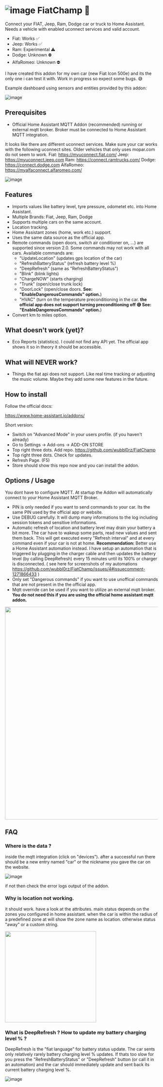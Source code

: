 # ![image](https://user-images.githubusercontent.com/30373916/190129327-ca33228f-9864-418a-a65c-8be4de9592bc.png)  FiatChamp 🚗 

Connect your FIAT, Jeep, Ram, Dodge car or truck to Home Assistant. Needs a vehicle with enabled uconnect services and valid account.

- Fiat: Works ✅
- Jeep: Works ✅
- Ram: Experimental ⚠️ 
- Dodge: Unknown ⛔
- AlfaRomeo: Unknown ⛔

I have created this addon for my own car (new Fiat Icon 500e) and its the only one i can test it with. 
Work in progress so expect some bugs. 😅

Example dashboard using sensors and entities provided by this addon:

![image](https://user-images.githubusercontent.com/30373916/190108698-6df2a4de-776d-45e2-8f27-1c5521f79476.png)

## Prerequisites

- Official Home Assistant MQTT Addon (recommended) running or external mqtt broker. Broker must be connected to Home Assistant MQTT integration.

It looks like there are different uconnect services. Make sure your car works with the following uconnect sites. Older vehicles that only uses mopar.com do not seem to work.
Fiat: https://myuconnect.fiat.com/
Jeep: https://myuconnect.jeep.com
Ram: https://connect.ramtrucks.com/
Dodge: https://connect.dodge.com
AlfaRomeo: https://myalfaconnect.alfaromeo.com/ 

![image](https://user-images.githubusercontent.com/30373916/196045271-44287d3f-93ba-49c0-a72f-0bc92042efbb.png)

## Features

- Imports values like battery level, tyre pressure, odometet etc. into Home Assistant.
- Multiple Brands: Fiat, Jeep, Ram, Dodge
- Supports multiple cars on the same account. 
- Location tracking.
- Home Assistant zones (home, work etc.) support.
- Uses the same data source as the official app.
- Remote commands (open doors, switch air conditioner on, ...) are supported since version 2.0. Some commands may not work with all cars. Available commands are:
  - "UpdateLocation" (updates gps location of the car) 
  - "RefreshBatteryStatus" (refresh battery level %)
  - "DeepRefresh" (same as "RefreshBatteryStatus")
  - "Blink" (blink lights)
  - "ChargeNOW" (starts charging)
  - "Trunk" (open/close trunk lock)
  - "DoorLock" (open/close doors. __See: "EnableDangerousCommands" option.__)
  - "HVAC" (turn on the temperature preconditioning in the car. __the official app does not support turning preconditioning off 😅  See: "EnableDangerousCommands" option.__)
- Convert km to miles option.

## What doesn't work (yet)?

- Eco Reports (statistics). I could not find any API yet. The official app shows it so in theory it should be accessible.

## What will NEVER work?

- Things the fiat api does not support. Like real time tracking or adjusting the music volume. Maybe they add some new features in the future. 

## How to install

Follow the official docs:

https://www.home-assistant.io/addons/ 

Short version:

- Switch on "Advanced Mode" in your users profile. (if you haven't already)
- Go to Settings -> Add-ons -> ADD-ON STORE
- Top right three dots. Add repo. https://github.com/wubbl0rz/FiatChamp 
- Top right three dots. Check for updates.
- Refresh Page. (F5)
- Store should show this repo now and you can install the addon.

## Options / Usage

You dont have to configure MQTT. At startup the Addon will automatically connect to your Home Assistant MQTT Broker.

- PIN is only needed if you want to send commands to your car. Its the same PIN used by the official app or website.
- Use DEBUG carefully. It will dump many informations to the log including session tokens and sensitive informations.
- Automatic refresh of location and battery level may drain your battery a bit more. The car have to wakeup some parts, read new values and sent them back. This will get executed every "Refresh interval" and at every command even if your car is not at home. __Recommendation:__  Better use a Home Assistant automation instead. I have setup an automation that is triggered by plugging in the charger cable and then updates the battery level (by calling DeepRefresh) every 15 minutes until its 100% or charger is disconnected. ( see here for screenshots of my automations https://github.com/wubbl0rz/FiatChamp/issues/4#issuecomment-1271866433 )
- Only set "Dangerous commands" if you want to use unoffical commands that are not present in the the official app.
- Mqtt override can be used if you want to utilize an external mqtt broker. __You do not need this if you are using the official home assistant mqtt addon.__

<img src="https://user-images.githubusercontent.com/30373916/196044104-a3f594d4-45d1-4436-af98-ca7dc88cec29.png" width="700px">

## FAQ

### Where is the data ?

inside the mqtt integration (click on "devices"). after a successful run there should be a new entry named "car" or the nickname you gave the car on the website.

![image](https://user-images.githubusercontent.com/30373916/196047443-add9ad0b-4f8f-429b-9a71-7ec0f5eae96e.png)

if not then check the error logs output of the addon.

### Why is location not working.

it should work. have a look at the attributes. main status depends on the zones you configured in home assistant.
when the car is within the radius of a predefined zone at will show the zone name as location. otherwise status "away" or a custom string.

<img src="https://user-images.githubusercontent.com/30373916/196045834-0d57657a-3ef0-4361-9340-7946778158e7.png" width="300px">

### What is DeepRefresh ? How to update my battery charging level % ?

DeepRefresh is the "fiat language" for battery status update. The car sents only relatively rarely battery charging level % updates. 
If thats too slow for you press the "RefreshBatteryStatus" or "DeepRefresh" button (or call it in an automation) and the car should immediately update and sent back its current battery charging level %.

![image](https://user-images.githubusercontent.com/30373916/196050176-8e9405ee-0caf-4fcc-a22b-ee5acc74e86f.png)

